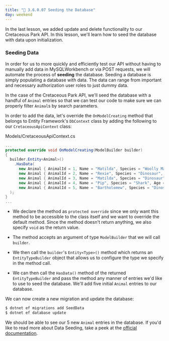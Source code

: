 ```yaml
---
title: "📓 3.6.0.07 Seeding the Database"
day: weekend
---
```


In the last lesson, we added update and delete functionality to our Cretaceous Park API. In this lesson, we'll learn how to seed the database with data upon initialization.

### Seeding Data

In order for us to more quickly and efficiently test our API without having to manually add data in MySQLWorkbench or via POST requests, we will automate the process of **seeding** the database. Seeding a database is simply populating a database with data. The data can range from important and necessary authorization user roles to just dummy data.

In the case of the Cretaceous Park API, we'll seed the database with a handful of `Animal` entries so that we can test our code to make sure we can properly filter `Animal`s by search parameters.

In order to add the data, let's override the `OnModelCreating` method that belongs to Entity Framework's `DbContext` class by adding the following to our `CretaceousApiContext` class:

<div class="filename">Models/CretaceousApiContext.cs</div>

```csharp
...
protected override void OnModelCreating(ModelBuilder builder)
{
  builder.Entity<Animal>()
    .HasData(
      new Animal { AnimalId = 1, Name = "Matilda", Species = "Woolly Mammoth", Age = 7, Gender = "Female" },
      new Animal { AnimalId = 2, Name = "Rexie", Species = "Dinosaur", Age = 10, Gender = "Female" },
      new Animal { AnimalId = 3, Name = "Matilda", Species = "Dinosaur", Age = 2, Gender = "Female" },
      new Animal { AnimalId = 4, Name = "Pip", Species = "Shark", Age = 4, Gender = "Male" },
      new Animal { AnimalId = 5, Name = "Bartholomew", Species = "Dinosaur", Age = 22, Gender = "Male" }
  );
}
...
```
* We declare the method as `protected override` since we only want this method to be accessible to the class itself and we want to override the default method. Since the method doesn't return anything, we also specify `void` as the return value. 

* The method accepts an argument of type `ModelBuilder` that we will call `builder`.

* We then call the `builder`'s `Entity<Type>()` method which returns an `EntityTypeBuilder` object that allows us to configure the type we specify in the method call.

* We can then call the `HasData()` method of the returned `EntityTypeBuilder` and pass the method any manner of entries we'd like to use to seed the database. We'll add five initial `Animal` entries to our database.

We can now create a new migration and update the database:

```bash
$ dotnet ef migrations add SeedData
$ dotnet ef database update
```

We should be able to see our 5 new `Animal` entries in the database. If you'd like to read more about Data Seeding, take a peek at the [official documentation](https://docs.microsoft.com/en-us/ef/core/modeling/data-seeding).
